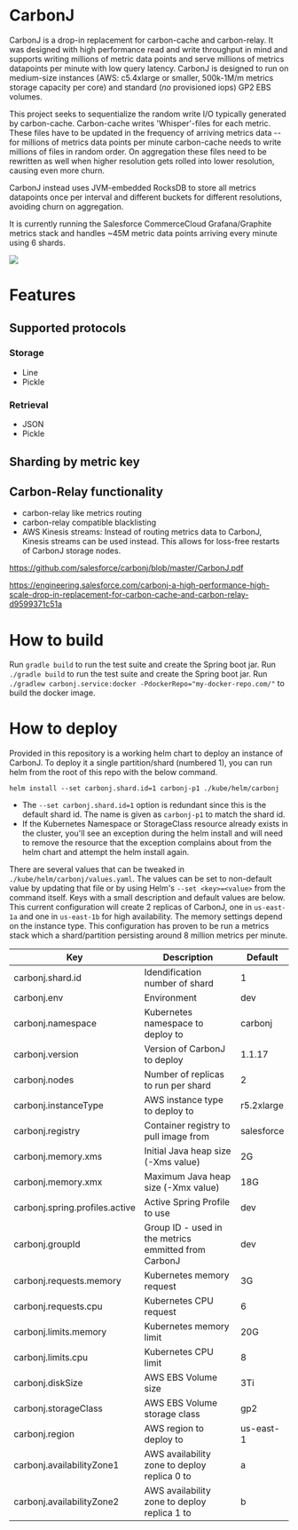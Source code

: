 # CarbonJ

CarbonJ is a drop-in replacement for carbon-cache and carbon-relay. It was designed with high performance read and write throughput in mind and supports writing millions of metric data points and serve millions of metrics datapoints per minute with low query latency. CarbonJ is designed to run on medium-size instances (AWS: c5.4xlarge or smaller, 500k-1M/m metrics storage capacity per core) and standard (_no_ provisioned iops) GP2 EBS volumes.

This project seeks to sequentialize the random write I/O typically generated by carbon-cache. Carbon-cache writes 'Whisper'-files for each metric. These files have to be updated in the frequency of arriving metrics data -- for millions of metrics data points per minute carbon-cache needs to write millions of files in random order. On aggregation these files need to be rewritten as well when higher resolution gets rolled into lower resolution, causing even more churn.

CarbonJ instead uses JVM-embedded RocksDB to store all metrics datapoints once per interval and different buckets for different resolutions, avoiding churn on aggregation.

It is currently running the Salesforce CommerceCloud Grafana/Graphite metrics stack and handles ~45M metric data points arriving every minute using 6 shards.

[![](https://github.com/salesforce/carbonj/workflows/Java%20CI/badge.svg)]( https://github.com/salesforce/carbonj/actions?query=workflow%3A%22Java+CI%22)


# Features

## Supported protocols

### Storage
- Line
- Pickle
### Retrieval
- JSON
- Pickle

## Sharding by metric key

## Carbon-Relay functionality

- carbon-relay like metrics routing
- carbon-relay compatible blacklisting
- AWS Kinesis streams: Instead of routing metrics data to CarbonJ, Kinesis streams can be used instead. This allows for loss-free restarts of CarbonJ storage nodes.

https://github.com/salesforce/carbonj/blob/master/CarbonJ.pdf


https://engineering.salesforce.com/carbonj-a-high-performance-high-scale-drop-in-replacement-for-carbon-cache-and-carbon-relay-d9599371c51a

# How to build

Run `gradle build` to run the test suite and create the Spring boot jar. Run `./gradle build` to run the test suite and create the Spring boot jar. Run
`./gradlew carbonj.service:docker -PdockerRepo="my-docker-repo.com/"` to build the docker image. 

# How to deploy
Provided in this repository is a working helm chart to deploy an instance of CarbonJ.  To deploy it a single partition/shard (numbered 1), you can run helm from the root of this repo with the below command.

`helm install --set carbonj.shard.id=1 carbonj-p1 ./kube/helm/carbonj`
* The `--set carbonj.shard.id=1` option is redundant since this is the default shard id.  The name is given as `carbonj-p1` to match the shard id.
* If the Kubernetes Namespace or StorageClass resource already exists in the cluster, you'll see an exception during the helm install and will need to remove the resource that the exception complains about from the helm chart and attempt the helm install again. 

There are several values that can be tweaked in `./kube/helm/carbonj/values.yaml`.  The values can be set to non-default value by updating that file or by using Helm's `--set <key>=<value>` from the command itself.  Keys with a small description and default values are below.  This current configuration will create 2 replicas of CarbonJ, one in `us-east-1a` and one in `us-east-1b` for high availability.  The memory settings depend on the instance type.  This configuration has proven to be run a metrics stack which a shard/partition persisting around 8 million metrics per minute.

| Key | Description | Default |
|------|-------------|---------|
carbonj.shard.id | Idendification number of shard | 1
carbonj.env | Environment | dev
carbonj.namespace | Kubernetes namespace to deploy to | carbonj
carbonj.version | Version of CarbonJ to deploy | 1.1.17
carbonj.nodes | Number of replicas to run per shard | 2
carbonj.instanceType | AWS instance type to deploy to | r5.2xlarge
carbonj.registry | Container registry to pull image from | salesforce
carbonj.memory.xms | Initial Java heap size (-Xms value) | 2G
carbonj.memory.xmx | Maximum Java heap size (-Xmx value) | 18G
carbonj.spring.profiles.active | Active Spring Profile to use | dev
carbonj.groupId | Group ID - used in the metrics emmitted from CarbonJ | dev
carbonj.requests.memory | Kubernetes memory request | 3G
carbonj.requests.cpu | Kubernetes CPU request | 6
carbonj.limits.memory | Kubernetes memory limit | 20G
carbonj.limits.cpu | Kubernetes CPU limit | 8
carbonj.diskSize | AWS EBS Volume size | 3Ti
carbonj.storageClass | AWS EBS Volume storage class | gp2
carbonj.region | AWS region to deploy to | us-east-1
carbonj.availabilityZone1 | AWS availability zone to deploy replica 0 to | a
carbonj.availabilityZone2 | AWS availability zone to deploy replica 1 to | b
